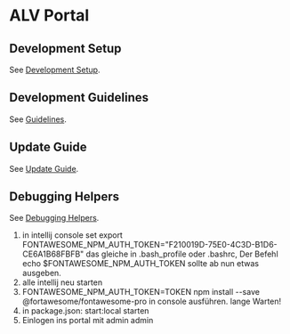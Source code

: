 # ALV Portal

## Development Setup

See [Development Setup](docs/SETUP.md).

## Development Guidelines

See [Guidelines](docs/GUIDELINES.md).

## Update Guide

See [Update Guide](docs/UPDATE-GUIDE.md).

## Debugging Helpers

See [Debugging Helpers](docs/DEBUGGING-HELPERS.md).



1) in intellij console set export FONTAWESOME_NPM_AUTH_TOKEN="F210019D-75E0-4C3D-B1D6-CE6A1B68FBFB"
das gleiche in .bash_profile oder .bashrc, Der Befehl echo $FONTAWESOME_NPM_AUTH_TOKEN sollte ab nun etwas ausgeben.
2) alle intellij neu starten
3) FONTAWESOME_NPM_AUTH_TOKEN=TOKEN npm install --save @fortawesome/fontawesome-pro in console ausführen. lange Warten!
5) in package.json: start:local starten
6) Einlogen ins portal mit admin admin
